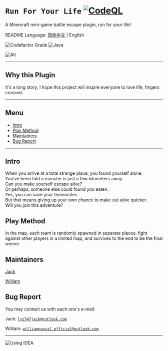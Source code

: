# `Run For Your Life` [![CodeQL](https://github.com/imJack6/RunForYourLife/actions/workflows/codeql.yml/badge.svg)](https://github.com/imJack6/RunForYourLife/actions/workflows/codeql.yml)
A Minecraft mini-game battle escape plugin, run for your life!

README Language: [简体中文](README_CN.md) | English

![Codefactor Grade](https://img.shields.io/codefactor/grade/github/imjack6/runforyourlife?logo=codefactor&style=for-the-badge)
![Java](https://img.shields.io/badge/Java-ED8B00?style=for-the-badge&logo=openjdk&logoColor=white)

![Alt](https://repobeats.axiom.co/api/embed/af6bc5ba5f4964d8aa38e7aa07994c8c0c25c8b7.svg)

--------------------------
## Why this Plugin
It's a long story, I hope this project will inspire everyone to love life, fingers crossed.

--------------------------
## Menu
 - [Intro](#intro)
 - [Play Method](#play-method)
 - [Maintainers](#maintainers)
 - [Bug Report](#bug-report)

--------------------------
## Intro
When you arrive at a total strange place, you found yourself alone.  
You've been told a monster is just a few kilometers away.  
Can you make yourself escape alive?  
Or perhaps, someone else could found you eaten.  
Yes, you can save your teammates.  
But that means giving up your own chance to make out alive quicker.  
Will you join this adventure?  

## Play Method
In the map, each team is randomly spawned in separate places, fight against other players in a limited map, and survives to the end to be the final winner.

## Maintainers
[Jack](https://github.com/imJack6)

[William](https://github.com/WilliamPascal)

## Bug Report
You may contact us with each one's e-mail:

Jack: [`lyz747jack@outlook.com`](mailto:lyz747jack@outlook.com)

William: [`williampascal_official@outlook.com`](mailto:williampascal_official@outlook.com)

--------------------------
![Using IDEA](https://img.shields.io/badge/Using_IntelliJ_IDEA-000000.svg?style=for-the-badge&logo=intellij-idea&logoColor=white)
